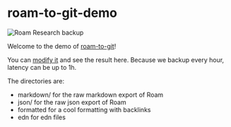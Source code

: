 # roam-to-git-demo

![Roam Research backup](https://github.com/caffo/roam-to-git-demo/workflows/Roam%20Research%20backup/badge.svg)

Welcome to the demo of [roam-to-git](https://github.com/caffo/roam-to-git)!

You can [modify it](https://roamresearch.com/#/app/roam-to-git-demo) and see the result here. Because we backup every hour, latency can be up to 1h.

The directories are:
- markdown/ for the raw markdown export of Roam
- json/ for the raw json export of Roam
- formatted for a cool formatting with backlinks
- edn for edn files
